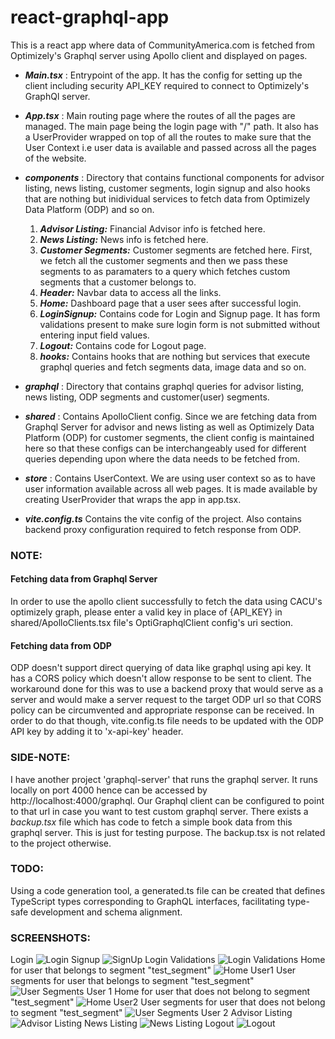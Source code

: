 # react-graphql-app

This is a react app where data of CommunityAmerica.com is fetched from Optimizely's Graphql server using Apollo client and displayed on pages.

- **_Main.tsx_** : Entrypoint of the app. It has the config for setting up the client including security API_KEY required to connect to Optimizely's GraphQl server.

- **_App.tsx_** : Main routing page where the routes of all the pages are managed. The main page being the login page with "/" path. It also has a UserProvider wrapped on top of all the routes to make sure that the User Context i.e user data is available and passed across all the pages of the website.

- **_components_** : Directory that contains functional components for advisor listing, news listing, customer segments, login signup and also hooks that are nothing but inidividual services to fetch data from Optimizely Data Platform (ODP) and so on.

  1. **_Advisor Listing:_** Financial Advisor info is fetched here.
  2. **_News Listing:_** News info is fetched here.
  3. **_Customer Segments:_** Customer segments are fetched here. First, we fetch all the customer segments and then we pass these segments to as paramaters to a query which fetches custom segments that a customer belongs to.
  4. **_Header:_** Navbar data to access all the links.
  5. **_Home:_** Dashboard page that a user sees after successful login.
  6. **_LoginSignup:_** Contains code for Login and Signup page. It has form validations present to make sure login form is not submitted without entering input field values.
  7. **_Logout:_** Contains code for Logout page.
  8. **_hooks:_** Contains hooks that are nothing but services that execute graphql queries and fetch segments data, image data and so on.

- **_graphql_** : Directory that contains graphql queries for advisor listing, news listing, ODP segments and customer(user) segments.

- **_shared_** : Contains ApolloClient config. Since we are fetching data from Graphql Server for advisor and news listing as well as Optimizely Data Platform (ODP) for customer segments, the client config is maintained here so that these configs can be interchangeably used for different queries depending upon where the data needs to be fetched from.

- **_store_** : Contains UserContext. We are using user context so as to have user information available across all web pages. It is made available by creating UserProvider that wraps the app in app.tsx.

- **_vite.config.ts_** Contains the vite config of the project. Also contains backend proxy configuration required to fetch response from ODP.

### NOTE:

#### Fetching data from Graphql Server

In order to use the apollo client successfully to fetch the data using CACU's optimizely graph, please enter a valid key in place of {API_KEY} in shared/ApolloClients.tsx file's OptiGraphqlClient config's uri section.

#### Fetching data from ODP

ODP doesn't support direct querying of data like graphql using api key. It has a CORS policy which doesn't allow response to be sent to client. The workaround done for this was to use a backend proxy that would serve as a server and would make a server request to the target ODP url so that CORS policy can be circumvented and appropriate response can be received. In order to do that though, vite.config.ts file needs to be updated with the ODP API key by adding it to 'x-api-key' header.

### SIDE-NOTE:

I have another project 'graphql-server' that runs the graphql server. It runs locally on port 4000 hence can be accessed by http://localhost:4000/graphql.
Our Graphql client can be configured to point to that url in case you want to test custom graphql server. There exists a _backup.tsx_ file which has code to fetch a simple book data from this graphql server. This is just for testing purpose. The backup.tsx is not related to the project otherwise.

### TODO:

Using a code generation tool, a generated.ts file can be created that defines TypeScript types corresponding to GraphQL interfaces, facilitating type-safe development and schema alignment.

### SCREENSHOTS:

Login
![Login](Login.png)
Signup
![SignUp](<Screen Shot 2025-08-07 at 1.30.20 PM.png>)
Login Validations
![Login Validations](<Screen Shot 2025-08-07 at 1.32.33 PM.png>)
Home for user that belongs to segment "test_segment"
![Home User1](<User 1 Home.png>)
User segments for user that belongs to segment "test_segment"
![User Segments User 1](<Screen Shot 2025-08-07 at 1.38.43 PM.png>)
Home for user that does not belong to segment "test_segment"
![Home User2](<User 2 Home.png>)
User segments for user that does not belong to segment "test_segment"
![User Segments User 2](<Screen Shot 2025-08-07 at 1.42.32 PM.png>)
Advisor Listing
![Advisor Listing](<Screen Shot 2025-08-07 at 1.45.23 PM.png>)
News Listing
![News Listing](<Screen Shot 2025-08-07 at 1.46.22 PM.png>)
Logout
![Logout](<Screen Shot 2025-08-07 at 1.47.25 PM.png>)
